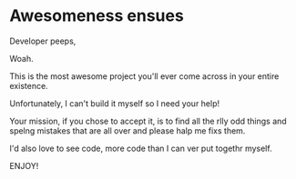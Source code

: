# Awesomeness ensues

Developer peeps,

Woah.

This is the most awesome project you'll ever come across in your entire existence.

Unfortunately, I can't build it myself so I need your help! 

Your mission, if you chose to accept it, is to find all the rlly odd things and spelng mistakes that are
all over and please halp me fixs them.

I'd also love to see code, more code than I can ver put togethr myself.

ENJOY!
